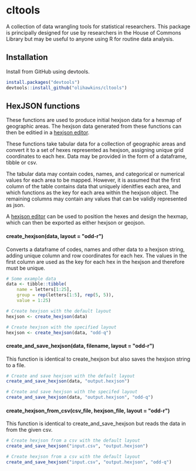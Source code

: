 # cltools

A collection of data wrangling tools for statistical researchers. This package is principally designed for use by researchers in the House of Commons Library but may be useful to anyone using R for routine data analysis.

## Installation

Install from GitHub using devtools.

``` r
install.packages("devtools")
devtools::install_github("olihawkins/cltools")
```

## HexJSON functions

These functions are used to produce initial hexjson data for a hexmap of geographic areas. The hexjson data generated from these functions can then be editied in a [hexjson editor].

These functions take tabular data for a collection of geographic areas and convert it to a set of hexes represented as hexjson, assigning unique grid coordinates to each hex. Data may be provided in the form of a dataframe, tibble or csv. 

The tabular data may contain codes, names, and categorical or numerical values for each area to be mapped. However, it is assumed that the first column of the table contains data that uniquely idenitfies each area, and which functions as the key for each area within the hexjson object. The remaining columns may contain any values that can be validly represented as json.

A [hexjson editor] can be used to position the hexes and design the hexmap, which can then be exported as either hexjson or geojson.

[hexjson editor]: <https://olihawkins.com/project/hexjson-editor/>

#### create_hexjson(data, layout = "odd-r")

Converts a dataframe of codes, names and other data to a hexjson string, adding unique column and row coordinates for each hex. The values in the first column are used as the key for each hex in the hexjson and therefore must be unique.

``` r
# Some example data
data <- tibble::tibble(
    name = letters[1:25],
    group = rep(letters[1:5], rep(5, 5)),
    value = 1:25)

# Create hexjson with the default layout
hexjson <- create_hexjson(data)

# Create hexjson with the specified layout
hexjson <- create_hexjson(data, "odd-q")
```

#### create_and_save_hexjson(data, filename, layout = "odd-r") 

This function is identical to create_hexjson but also saves the hexjson string to a file.

``` r
# Create and save hexjson with the default layout
create_and_save_hexjson(data, "output.hexjson")

# Create and save hexjson with the specifed layout
create_and_save_hexjson(data, "output.hexjson", "odd-q")
```

#### create_hexjson_from_csv(csv_file, hexjson_file, layout = "odd-r")

This function is identical to create_and_save_hexjson but reads the data in from the given csv.

``` r
# Create hexjson from a csv with the default layout
create_and_save_hexjson("input.csv", "output.hexjson")

# Create hexjson from a csv with the default layout
create_and_save_hexjson("input.csv", "output.hexjson", "odd-q")
```
